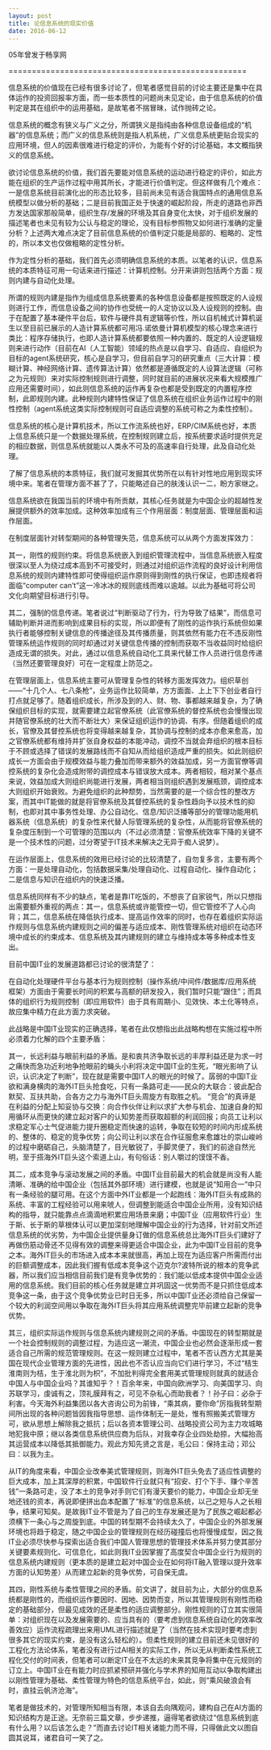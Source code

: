 ```yaml
---
layout: post
title: 论信息系统的现实价值
date: 2016-06-12
---
```

05年曾发于畅享网

===================================================

信息系统的价值现在已经有很多讨论了，但笔者感觉目前的讨论主要还是集中在具体运作的投资回报率方面，而一些本质性的问题尚未见定论，由于信息系统的价值判定是其在组织中的运用基础，是故笔者不揣冒昧，试作抛砖之论。

信息系统的概念有狭义与广义之分，所谓狭义是指纯由各种信息设备组成的“机器”的信息系统；而广义的信息系统则是指人机系统，广义信息系统更贴合现实的应用环境，但人的因素很难进行稳定的评价，为能有个好的讨论基础，本文概指狭义的信息系统。

欲讨论信息系统的价值，我们首先要能对信息系统的运动进行稳定的评价，如此方能在组织的生产运作过程中用其所长，才能进行价值判定。但这样做有几个难点：一是信息系统目前演化出的形态比较多，目前尚未见有适合我国特点的通用信息系统模型以做分析的基础；二是目前我国正处于快速的崛起阶段，所走的道路也非西方发达国家那般简单，组织生存/发展的环境及其自身变化太快，对于组织发展的描述笔者也未见有较为公认与稳定的理论，没有目标参照物又如何进行准确的定量分析？上述两大难点决定了目前信息系统的价值判定只能是局部的、粗略的、定性的，所以本文也仅做粗略的定性分析。

作为定性分析的基础，我们首先必须明确信息系统的本质。以笔者的认识，信息系统的本质特征可用一句话来进行描述：计算机控制。分开来讲则包括两个方面：规则内建与自动化处理。

所谓的规则内建是指作为组成信息系统要素的各种信息设备都是按照既定的人设规则进行工作，而信息设备之间的协作也受统一的人定协议以及人设规则的控制。由于在配置了基本硬件平台后，软件与硬件具有逻辑等价性，所以自机械式计算机诞生以至目前已展示的人造计算系统都可用冯.诺依曼计算机模型的核心理念来进行类比：程序存储执行，也即人造计算系统都要依照一种内置的、既定的人设逻辑规则来进行动作（目前在AI（人工智能）领域的热点是以自学习、自适应、自组织为目标的agent系统研究，核心是自学习，但目前自学习的研究重点（三大计算：模糊计算、神经网络计算、遗传算法计算）依然都是遵循既定的人设算法逻辑（可称之为元规则）来对实际控制规则进行调整，同时就目前的进展状况来看大规模推广应用还需要时间），如此则信息系统的运作再复杂也都是受到既定的内置程序控制，此即规则内建。此种规则内建特性保证了信息系统在组织业务运作过程中的刚性控制（agent系统这类实际控制规则可自适应调整的系统可称之为柔性控制）。

信息系统的核心是计算机技术，所以工作流系统也好，ERP/CIM系统也好，本质上信息系统只是一个数据处理系统，在控制规则建立后，按系统要求适时提供充足的相应数据，则信息系统就能以人类永不可及的高速率自行处理，此及自动化处理。

了解了信息系统的本质特征，我们就可发掘其优势所在以有针对性地应用到现实环境中来。笔者在管理方面不甚了了，只能略述自己的肤浅认识一二，盼方家继之。

信息系统欲在我国当前的环境中有所贡献，其核心任务就是为中国企业的超越性发展提供额外的效率加成。这种效率加成有三个作用层面：制度层面、管理层面和运作层面。

在制度层面针对转型期间的各种管理失范，信息系统可以从两个方面发挥效力：

其一，刚性的规则约束。将信息系统嵌入到组织管理流程中，当信息系统嵌入程度很深以至人为绕过成本高到不可接受时，则通过对组织运作流程的良好设计利用信息系统的规则内建特性即可使得组织运作原则得到刚性的执行保证，也即违规者将面临“computer can’t”这一冷冰冰的规则底线而难以逾越。以此为基础可将公司文化向期望目标进行引导。

其二，强制的信息传递。笔者说过“判断驱动了行为，行为导致了结果”，而信息可辅助判断并进而影响到成果目标的实现，所以即便有了刚性的运作执行系统但如果执行者能够控制关键信息的传播途径及其传播质量，则其依然有能力在不违反刚性管理系统运作规则的同时却通过对关键信息传播的控制而获取不当收益同时给组织造成无谓的损失。对此，通过以信息系统自动化工具来代替工作人员进行信息传递（当然还要管理良好）可在一定程度上防范之。

在管理层面上，信息系统主要可从管理复杂性的转移方面发挥效力。组织草创——“十几个人、七八条枪”，业务运作比较简单，方方面面、上上下下创业者自行打点就足够了。随着组织成长，所涉及到的人、财、物、事都越来越复杂，为了确保组织目标的实现，就需要建立起官僚系统（此官僚系统的督控系统也会慢慢出现并随官僚系统的壮大而不断壮大）来保证组织运作的协调、有序。但随着组织的成长，官僚及其督控系统也将变得越来越复杂，其协调与控制的成本亦愈来愈高，加之官僚系统都有维持并扩张自身权益的本能冲动，调控不当就会弃组织的根本目标于不顾或选择了错误的发展路线而不自知从而给组织造成严重的损失。如此则组织成长一方面会由于规模效益与能力叠加而带来额外的效益加成，另一方面官僚等调控系统的复杂化会造成附带的调控成本与错误放大成本。两者相较，相对某个基点来说，效益加成大则组织尚能进行发展，两者相当则组织遇到发展瓶颈，调控成本大则组织开始衰败。为避免组织的此种颓势，当然需要的是一个综合性的整改方案，而其中IT能做的就是将官僚系统及其督控系统的复杂性趋向予以技术性的抑制，也即对其中事务性处理、办公自动化、信息/知识泛播等部分的管理功能用机器系统（信息系统）的复杂性来代替人际管理系统的复杂性，从而能将官僚系统的复杂度压制到一个可管理的范围以内（不过必须清楚：官僚系统效率下降的关键不是一个技术性的问题，过分寄望于IT技术来解决之无异于痴人说梦）。

在运作层面上，信息系统的效用已经讨论的比较清楚了，自勿复多言，主要有两个方面：一是处理自动化，包括数据采集/处理自动化、过程自动化、操作自动化；二是信息与知识在组织内的快速泛播。

信息系统同样有不少的缺点，笔者是靠IT吃饭的，不想丧了自家锐气，所以只想指出需要额外重视的两点：其一，信息系统或许能管控一切，但它管控不了人心向背；其二，信息系统在降低执行成本、提高运作效率的同时，也存在着组织实际运作规则与信息系统内建规则之间的偏差与适应成本、刚性管理系统对组织在动态环境中成长的约束成本、信息系统及其内建规则的建立与维持成本等多种成本性支出。

目前中国IT业的发展道路都已讨论的很清楚了：

在自动化处理硬件平台与基本行为规则控制（操作系统/中间件/数据库/应用系统框架）方面由于需要长时间的积累与高额的研发投入，我们暂时只能“跟住”；而具体的组织行为规则控制（即应用软件）由于具有周期小、见效快、本土化等特点，故应集中精力在此方面力求突破。

此战略是中国IT业现实的正确选择，笔者在此仅想指出此战略构想在实施过程中所必须着力化解的四个主要矛盾：

其一，长远利益与眼前利益的矛盾。是和衷共济争取长远的丰厚利益还是为求一时之痛快而急功近利地争抢眼前的蝇头小利将决定中国IT业的生死，“眼光影响了认识，认识决定了判断”，现在就是需要中国IT人的眼光的时候了。孱弱的中国IT业欲和满身横肉的海外IT巨头抢食吃，只有一条路可走——民众的大联合：彼此配合默契、互扶共助，合各方之力与海外IT巨头周旋方有取胜之机。 “竞合”的真谛是在利益的分配上知妥协与交换：向合作伙伴让利以求扩大参与机会、加速自身的知用循环从而更快的建立起对客户的认知势差而获取超额的利润回报；向员工让利以求稳定军心士气促进能力提升圈稳定而快速的运转，争取在较短的时间内形成系统的、整体的、稳定的竞争优势；向公司让利以求在合作征服愈来愈雄壮的崇山峻岭的过程中磨砺自己，头脑清楚了，目光敏锐了，手脚灵便了，我们的前途自然光明，至于搭海外IT巨头这个索道上山，有句俗话：别人嚼过的馍馍不香。

其二，成本竞争与滚动发展之间的矛盾。中国IT业目前最大的机会就是尚没有人能清晰、准确的给中国企业（包括其外部环境）进行建模，也就是说“知用合一”中只有一条经验的腿可用。在这个方面中外IT业都是一个起跑线：海外IT巨头有成熟的系统、丰富的工程经验可以用来唬人，但调整到能适合中国企业所用，没有知识结构的指导，就只能靠点点滴滴地积累应用场景来磨；中国IT业（应用软件行业）生于斯、长于斯的草根体认可以更加深刻地理解中国企业的行为选择，针对前文所述信息系统的优劣势，为中国企业提供量身订做的信息系统总比海外IT巨头们建好了再做伤筋动骨还不见得有效的调整来得更适合中国企业，此为中国IT业目前的竞争之本。海外IT巨头的市场进入成本本来就很高，再加上现在为适应客户所需而付出的巨额调整成本，因此我们握有低成本竞争这个迈克尔?波特所说的根本的竞争武器，所以我们应当相信目前我们是有竞争优势的：我们能以低成本提供中国企业适用的信息系统。我们目前的核心任务就是建立并巩固这一优势而不是只抓住低成本竞争这一条，由于这个竞争优势业已时日无多，所以中国IT业还必须给自己保留一个较大的利润空间用以争取在海外IT巨头将其应用系统调整完毕前建立起新的竞争优势。

其三，组织实际运作规则与信息系统内建规则之间的矛盾。中国现在的转型期就是一个社会控制规则的调整过程，为适应这一潮流，中国企业也必然会逐渐形成一套适合自己所需的规范管理规则。在这一规则建立过程中，笔者不否认西方尤其是美国在现代企业管理方面的先进性，因此也不否认应当向它们进行学习，不过“桔生淮南则为桔，生于淮北则为枳”，不加批判得完全套用美式管理规则就真的就适合中国人与中国企业吗？其谁知乎？！百余年来，中国向欧洲学习、向美国学习、向苏联学习，虔诚有之，顶礼膜拜有之，可见不杂私心而助我者？！孙子曰：必杂于利害。今天海外利益集团以各大咨询公司为前锋，“乘其病，要你命”厉指我转型期间所出现的各种问题皆因我指导思想、运作体制无一是处，惟有照搬美式管理方可，欲从思想上解除我之抵抗；后以各资本管理公司、战略投资公司为主力攻城略地犯我中原；继以各类信息系统供应商为后队，对我幸存企业四处劫掠，大幅抬高其运营成本以降低其抵御能力。观此方知先贤之言是，毛公曰：保持主动；邓公曰：以我为主。

从IT的角度来看，中国企业改奉美式管理规则，则海外IT巨头免去了适应性调整的巨大成本，加上其深厚的积累，中国软件行业就只有“招安、打个下手、赚个辛苦钱”一条路可走，没了本土的竞争对手则它们有漫天要价的能力，中国企业却无坐地还钱的资本，再说即便拼出血本配置了“标准”的信息系统，以己之短与人之长相争，结果可知矣。是故我IT业不管是为了自己的生存发展还是为了民族之崛起都必须横下一条心与之周旋到底。中国的转型期不会持续太久了，中国企业的外部发展环境也将趋于稳定，随之中国企业的管理规则在经历碰撞后也将慢慢成型，因之我IT业必须尽快参与探索出适合我们中国人管理思想的管理技术体系并努力使其部分关键要素规则化、可信息化，如此则我IT业因掌握了高度契合中国企业行为规则的信息系统内建规则（更本质的是建立起对中国企业在如何将IT融入管理以提升效率方面的认知势差）从而建立起新的竞争优势，可自保无虞。

其四，刚性系统与柔性管理之间的矛盾。前文讲了，就目前为止，大部分的信息系统都是刚性的，而组织运作要因时、因地、因势而变，所以其管理规则有刚性而稳定的基础部分，但最见成效的还是柔性的适应调整部分。刚性规则的订立其实很简单：对组织现在以及发展需要的、应当具有的（要考虑到信息系统自动化的效率改善效应）运作流程疏理出来用UML进行描述就是了（当然在技术实现时要考虑到很多其它的现实约束，是没有这么轻松的）。但柔性规则的建立目前还未见很好的工程化方法论体系，笔者没有进行过AI相关的实际工作，所以无从判断柔性系统工程化交付的时间表，但笔者可以断定IT业在不太远的未来其竞争将集中在元规则的订立上。中国IT业在有能力时应抓紧预研并强化与学术界的知用互动以争取构建出以刚性管理为基础、柔性管理为特色的信息系统平台，如此，则“乘风破浪会有时，直挂云帆济沧海”。

笔者是做技术的，对管理所知相当有限，本该自去向隅观问，建构自己在AI方面的知识结构方是正途。无奈前三篇文章，步步递推，逼得笔者欲绕过“信息系统到底有什么用？以后该怎么走？”而直去讨论IT相关诸能力而不得，只得做此文以图自圆其说耳，诸君自可一笑了之。